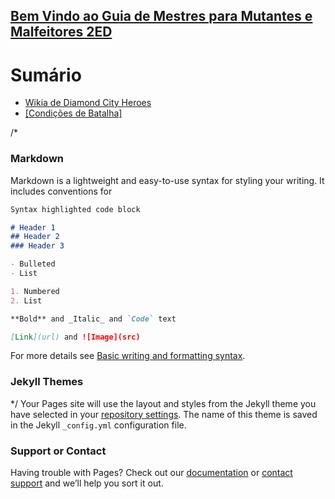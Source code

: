## [Bem Vindo ao Guia de Mestres para Mutantes e Malfeitores 2ED](https://boechat.github.io/mm2ed/)

# Sumário

- [Wikia de Diamond City Heroes](https://diamond-city-heroes.fandom.com/pt-br/wiki/Diamond_City_Heroes_Wiki)
- [[Condições de Batalha]](https://boechat.github.io/mm2ed/condicao)

/*
### Markdown

Markdown is a lightweight and easy-to-use syntax for styling your writing. It includes conventions for

```markdown
Syntax highlighted code block

# Header 1
## Header 2
### Header 3

- Bulleted
- List

1. Numbered
2. List

**Bold** and _Italic_ and `Code` text

[Link](url) and ![Image](src)
```

For more details see [Basic writing and formatting syntax](https://docs.github.com/en/github/writing-on-github/getting-started-with-writing-and-formatting-on-github/basic-writing-and-formatting-syntax).

### Jekyll Themes
*/
Your Pages site will use the layout and styles from the Jekyll theme you have selected in your [repository settings](https://github.com/boechat/mm2ed/settings/pages). The name of this theme is saved in the Jekyll `_config.yml` configuration file.

### Support or Contact

Having trouble with Pages? Check out our [documentation](https://docs.github.com/categories/github-pages-basics/) or [contact support](https://support.github.com/contact) and we’ll help you sort it out.
